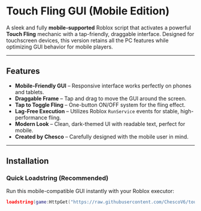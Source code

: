 # Touch Fling GUI (Mobile Edition)

A sleek and fully **mobile-supported** Roblox script that activates a powerful **Touch Fling** mechanic with a tap-friendly, draggable interface. Designed for touchscreen devices, this version retains all the PC features while optimizing GUI behavior for mobile players.

---

## Features

- **Mobile-Friendly GUI** – Responsive interface works perfectly on phones and tablets.  
- **Draggable Frame** – Tap and drag to move the GUI around the screen.  
- **Tap to Toggle Fling** – One-button ON/OFF system for the fling effect.  
- **Lag-Free Execution** – Utilizes Roblox `RunService` events for stable, high-performance fling.  
- **Modern Look** – Clean, dark-themed UI with readable text, perfect for mobile.  
- **Created by Chesco** – Carefully designed with the mobile user in mind.

---

## Installation

### Quick Loadstring (Recommended)

Run this mobile-compatible GUI instantly with your Roblox executor:
```lua
loadstring(game:HttpGet("https://raw.githubusercontent.com/ChescoV6/touch-fling-gui-mobile/refs/heads/main/main.lua"))()
